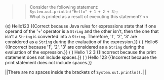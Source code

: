 >>Consider the following statement:<br/>
<code>System.out.println("Hello" + 1 + 2 + 3);</code><br/>
What is printed as a result of executing this statement? <<

(x) Hello123 {{Correct because Java rules for expressions state that if one operand of the '+' operator is a <code>String</code> and the other isn't, then the one that isn't a <code>String</code> is converted into a <code>String</code>. Therefore, '1', '2', '3' are considered as a <code>String</code> during the evaluation of the expression.}}
( ) Hello6 {{Incorrect because '1', '2', '3' are considered as a <code>String</code> during the evaluation of the expression.}}
( ) Hello 1 2 3 {{Incorrect because the print statement does not include spaces.}}
( ) Hello 123 {{Incorrect because the print statement does not include spaces.}}

||There are no spaces inside the brackets of <code>System.out.println()</code>. ||
